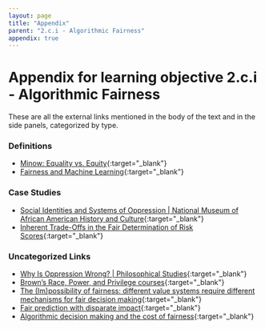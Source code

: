 ```yaml
---
layout: page
title: "Appendix"
parent: "2.c.i - Algorithmic Fairness"
appendix: true
---
```


# Appendix for learning objective 2.c.i - Algorithmic Fairness
These are all the external links mentioned in the body of the text and in the side panels, categorized by type.
### Definitions
- [Minow: Equality vs. Equity](https://direct.mit.edu/ajle/article/doi/10.1162/ajle_a_00019/107229/EQUALITY-VS-EQUITY){:target="_blank"}<!-- tag:definition -->
- [Fairness and Machine Learning](https://fairmlbook.org/){:target="_blank"}<!-- tag:definition -->

### Case Studies
- [Social Identities and Systems of Oppression \| National Museum of African American History and Culture](https://nmaahc.si.edu/learn/talking-about-race/topics/social-identities-and-systems-oppression){:target="_blank"}<!-- tag:case-study -->
- [Inherent Trade-Offs in the Fair Determination of Risk Scores](https://arxiv.org/abs/1609.05807){:target="_blank"}<!-- tag:case-study -->

### Uncategorized Links
- [Why Is Oppression Wrong? \| Philosophical Studies](https://link.springer.com/article/10.1007/s11098-023-02084-5#Sec2){:target="_blank"}
- [Brown’s Race, Power, and Privilege courses](https://college.brown.edu/design-your-education/explore-open-curriculum/course-selection/curricular-programs/examining-race){:target="_blank"}
- [The (Im)possibility of fairness: different value systems require different mechanisms for fair decision making](https://dl.acm.org/doi/10.1145/3433949){:target="_blank"}
- [Fair prediction with disparate impact](https://arxiv.org/pdf/1703.00056){:target="_blank"}
- [Algorithmic decision making and the cost of fairness](https://arxiv.org/pdf/1701.08230){:target="_blank"}

